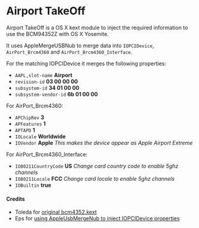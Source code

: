 Airport TakeOff
==============

Airport TakeOff is a OS X kext module to inject the required information to use the BCM94352Z with OS X Yosemite.

It uses AppleMergeUSBNub to merge data into `IOPCIDevice`, `AirPort_Brcm4360` and `AirPort_Brcm4360_Interface`.

For the matching IOPCIDevice it merges the following properties:

 * `AAPL,slot-name` **Airport**
 * `revision-id` **03 00 00 00**
 * `subsystem-id` **34 01 00 00**
 * `subsystem-vendor-id` **6b 01 00 00**

For AirPort_Brcm4360:

 * `APChipRev` **3**
 * `APFeatures` **1**
 * `APTAPD` **1**
 * `IOLocale` **Worldwide**
 * `IOVendor` **Apple** _This makes the device appear as Apple Airport Extreme_

For AirPort_Brcm4360_Interface:

 * `IO80211CountryCode` **US** _Change card country code to enable 5ghz channels_
 * `IO80211Locale` **FCC** _Change card locale to enable 5ghz channels_
 * `IOBuiltin` **true**

#### Credits

 * Toleda for [original bcm4352.kext](https://github.com/toleda/wireless_half-mini/tree/master/airport_kext_enabler)
 * Eps for [using AppleUsbMergeNub to inject IOPCIDevice properties](http://www.insanelymac.com/forum/topic/238332-devicemergenub-for-dsm-style-injection/page-3#entry1599569)



